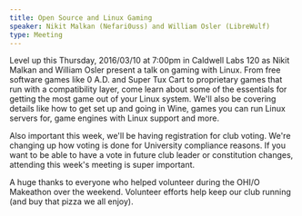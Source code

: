 ```yaml
---
title: Open Source and Linux Gaming
speaker: Nikit Malkan (Nefari0uss) and William Osler (LibreWulf)
type: Meeting
---
```


Level up this Thursday, 2016/03/10 at 7:00pm in Caldwell Labs 120 as Nikit
Malkan and William Osler present a talk on gaming with Linux. From free software
games like 0 A.D. and Super Tux Cart to proprietary games that run with a
compatibility layer, come learn about some of the essentials for getting the
most game out of your Linux system. We'll also be covering details like how to
get set up and going in Wine, games you can run Linux servers for, game engines
with Linux support and more.

Also important this week, we'll be having registration for club voting. We're
changing up how voting is done for University compliance reasons. If you want to
be able to have a vote in future club leader or constitution changes, attending
this week's meeting is super important.

A huge thanks to everyone who helped volunteer during the OHI/O Makeathon over
the weekend. Volunteer efforts help keep our club running (and buy that pizza we
all enjoy).
